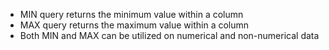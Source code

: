 - MIN query returns the minimum value within a column
- MAX query returns the maximum value within a column
- Both MIN and MAX can be utilized on numerical and non-numerical data